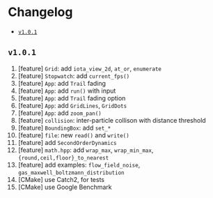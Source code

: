 # Changelog

- [`v1.0.1`](#v101)

## `v1.0.1`

1.  [feature] `Grid`: add `iota_view_2d`, `at_or`, `enumerate`
2.  [feature] `Stopwatch`: add `current_fps()`
3.  [feature] `App`: add `Trail` fading
4.  [feature] `App`: add `run()` with input
5.  [feature] `App`: add `Trail` fading option
5.  [feature] `App`: add `GridLines`, `GridDots`
6.  [feature] `App`: add `zoom_pan()`
7.  [feature] `collision`: inter-particle collison with distance threshold
7.  [feature] `BoundingBox`: add `set_*`
7.  [feature] `file`: new `read()` and `write()`
8.  [feature] add `SecondOrderDynamics`
9.  [feature] `math.hpp`: add `wrap_max`, `wrap_min_max`, `{round,ceil,floor}_to_nearest`
10. [feature] add examples: `flow_field_noise`, `gas_maxwell_boltzmann_distribution`
11. [CMake] use Catch2, for tests
12. [CMake] use Google Benchmark
